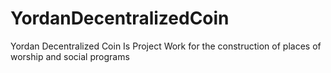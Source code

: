 # YordanDecentralizedCoin
Yordan Decentralized Coin Is Project Work for the construction of places of worship and social programs

